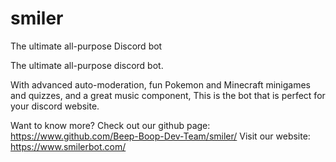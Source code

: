 # smiler
The ultimate all-purpose Discord bot

The ultimate all-purpose discord bot.

With advanced auto-moderation, fun Pokemon and Minecraft minigames and quizzes, and a great music component, This is the bot that is perfect for your discord website.

Want to know more?
Check out our github page: https://www.github.com/Beep-Boop-Dev-Team/smiler/
Visit our website: https://www.smilerbot.com/
